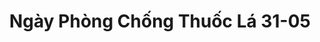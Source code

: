 ---
layout: "category-page"
title: "Ngày Phòng Chống Thuốc Lá 31-05"
description: "Tải miễn phí file đồ hoạ vector Ngày Phòng Chống Thuốc Lá 31-05 png jpg pdf ai crd..."
permalink: "/category/ngay-phong-chong-thuoc-la-31-05/"
image: "/assets/images/affiliates.jpg"
color: "#121826"
---